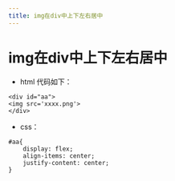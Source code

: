 ```yaml
---
title: img在div中上下左右居中
---
```


# img在div中上下左右居中

+ html 代码如下：

```
<div id="aa">
<img src='xxxx.png'>
</div>

```
+ css：
```
#aa{
    display: flex;
    align-items: center;
    justify-content: center;
}
```


